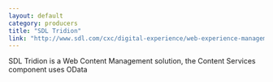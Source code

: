 ```yaml
---
layout: default
category: producers
title: "SDL Tridion"
link: "http://www.sdl.com/cxc/digital-experience/web-experience-management/web-content-management-system.html"
---
```

SDL Tridion is a Web Content Management solution, the Content Services component uses OData
